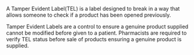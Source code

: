 A Tamper Evident Label(TEL) is a label designed to break in a way that allows someone to check if a product has been opened previously.

Tamper Evident Labels are a control to ensure a genuine product supplied cannot be modified before given to a patient. Pharmacists are required to verify TEL status before sale of products ensuring a genuine product is supplied.